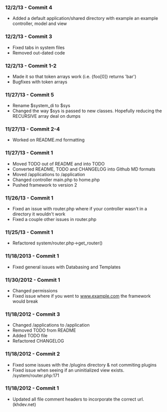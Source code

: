 ### 12/2/13 - Commit 4 ###
* Added a default application/shared directory with example an example controller, model and view

### 12/2/13 - Commit 3 ###
* Fixed tabs in system files
* Removed out-dated code

### 12/2/13 - Commit 1-2 ###
* Made it so that token arrays work (i.e. {foo[0]} returns 'bar')
* Bugfixes with token arrays

### 11/27/13 - Commit 5 ###
* Rename $system_di to $sys
* Changed the way $sys is passed to new classes. Hopefully reducing the RECURSIVE array deal on dumps

### 11/27/13 - Commit 2-4 ###
* Worked on README.md formatting

### 11/27/13 - Commit 1 ###
* Moved TODO out of README and into TODO
* Converted README, TODO and CHANGELOG into Github MD formats
* Moved /applications to /application
* Changed controller main.php to home.php
* Pushed framework to version 2

### 11/26/13 - Commit 1 ###
* Fixed an issue with router.php where if your controller wasn't in a directory it wouldn't work
* Fixed a couple other issues in router.php

### 11/25/13 - Commit 1 ###
* Refactored system/router.php->get_router()

### 11/18/2013 - Commit 1 ###
* Fixed general issues with Databasing and Templates

### 11/30/2012 - Commit 1 ###
* Changed permissions
* Fixed issue where if you went to www.example.com the framework would break

### 11/18/2012 - Commit 3 ###
* Changed /applications to /application
* Removed TODO from README
* Added TODO file
* Refactored CHANGELOG

### 11/18/2012 - Commit 2 ###
* Fixed some issues with the /plugins directory & not commiting plugins
* Fixed issue when seeing if an uninitialized view exists. /system/router.php:171

### 11/18/2012 - Commit 1 ###
* Updated all file comment headers to incorporate the correct url. (khdev.net)
